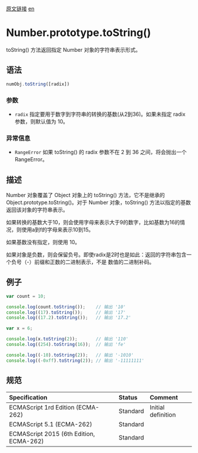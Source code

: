 <a href="https://developer.mozilla.org/zh-CN/docs/Web/JavaScript/Reference/Global_Objects/Number/toString" target="_blank">原文链接</a>
<a href="https://developer.mozilla.org/en-US/docs/Web/JavaScript/Reference/Global_Objects/Number/toString" target="_blank">en</a>

# Number.prototype.toString()

toString() 方法返回指定 Number 对象的字符串表示形式。

## 语法

```javascript
numObj.toString([radix])
```

### 参数

* `radix` 指定要用于数字到字符串的转换的基数(从2到36)。如果未指定 radix 参数，则默认值为 10。

### 异常信息

* `RangeError` 如果 toString() 的 radix 参数不在 2 到 36 之间，将会抛出一个 RangeError。

## 描述

Number 对象覆盖了 Object 对象上的 toString() 方法，它不是继承的 Object.prototype.toString()。对于 Number 对象，toString()
方法以指定的基数返回该对象的字符串表示。

如果转换的基数大于10，则会使用字母来表示大于9的数字，比如基数为16的情况，则使用a到f的字母来表示10到15。

如果基数没有指定，则使用 10。

如果对象是负数，则会保留负号。即使radix是2时也是如此：返回的字符串包含一个负号（-）前缀和正数的二进制表示，不是 数值的二进制补码。

## 例子

```javascript
var count = 10;

console.log(count.toString());    // 输出 '10'
console.log((17).toString());     // 输出 '17'
console.log((17.2).toString());   // 输出 '17.2'

var x = 6;

console.log(x.toString(2));       // 输出 '110'
console.log((254).toString(16));  // 输出 'fe'

console.log((-10).toString(2));   // 输出 '-1010'
console.log((-0xff).toString(2)); // 输出 '-11111111'
```

## 规范

| Specification                           | Status   | Comment            |
|:----------------------------------------|:---------|:-------------------|
| ECMAScript 1rd Edition (ECMA-262)       | Standard | Initial definition |
| ECMAScript 5.1 (ECMA-262)               | Standard |                    |
| ECMAScript 2015 (6th Edition, ECMA-262) | Standard |                    |